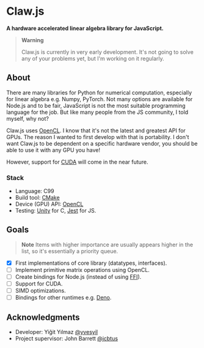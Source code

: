 # Claw.js

**A hardware accelerated linear algebra library for JavaScript.**

> **Warning**
> 
> Claw.js is currently in very early development. It's not going to solve any of your problems yet, but I'm working on it regularly.

## About

There are many libraries for Python for numerical computation, especially for linear algebra e.g. Numpy, PyTorch. Not many options are available for Node.js and to be fair, JavaScript is not the most suitable programming language for the job. But like many people from the JS community, I told myself, why not?

Claw.js uses [OpenCL](https://www.khronos.org/opencl/). I know that it's not the latest and greatest API for GPUs. The reason I wanted to first develop with that is portability. I don't want Claw.js to be dependent on a specific hardware vendor, you should be able to use it with any GPU you have!

However, support for [CUDA](https://developer.nvidia.com/cuda-zone) will come in the near future.

### Stack

- Language: C99
- Build tool: [CMake](https://cmake.org/)
- Device (GPU) API: [OpenCL](https://www.khronos.org/opencl/)
- Testing: [Unity](https://github.com/ThrowTheSwitch/Unity) for C, [Jest](https://jestjs.io/) for JS.

<!--
## Installation

## Usage

## Documentation
-->

## Goals

> **Note**
> Items with higher importance are usually appears higher in the list, so it's essentially a priority queue.

- [x] First implementations of core library (datatypes, interfaces).
- [ ] Implement primitive matrix operations using OpenCL.
- [ ] Create bindings for Node.js (instead of using [FFI](https://www.npmjs.com/package/ffi-napi)).
- [ ] Support for CUDA.
- [ ] SIMD optimizations.
- [ ] Bindings for other runtimes e.g. [Deno](https://deno.land/).

<!--
## Contributing

## License
-->

## Acknowledgments

- Developer: Yiğit Yılmaz [@yvesyil](https://github.com/yvesyil)
- Project supervisor: John Barrett [@jcbtus](https://github.com/jcbtus)